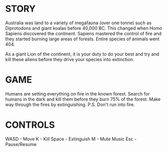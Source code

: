 # STORY
Australia was land to a variety of megafauna (over one tonne) such as Diprotodons and giant koalas before 40,000 BC. This changed when Homo Sapiens discovered the continent. Sapiens mastered the control of fire and they started burning large areas of forests. Entire species of animals went 404.  

As a giant Lion of the continent, it is your duty to do your best and try and kill these aliens before they drive your species into extinction.

# GAME
Humans are setting everything on fire in the known forest. Search for humans in the dark and kill them before they burn 75% of the forest. Make way through the fires by extinguishing.
P.S. Don't run into fire.

# CONTROLS
WASD - Move
K - Kill
Space - Extinguish
M - Mute Music
Esc - Pause/Resume